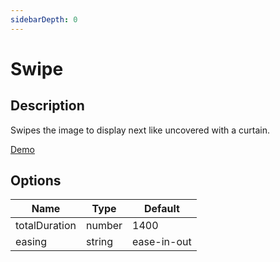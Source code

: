```yaml
---
sidebarDepth: 0
---
```


# Swipe

## Description

Swipes the image to display next like uncovered with a curtain.

[Demo](../../../demos/transitions/swipe)

## Options

| Name | Type | Default |
|------|------|---------|
| totalDuration | number | 1400 |
| easing | string | ease-in-out |
